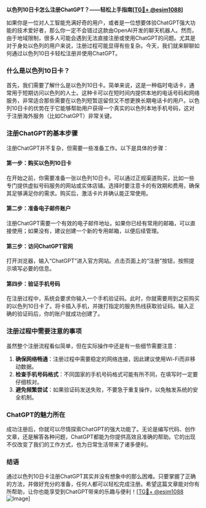 **以色列10日卡怎么注册ChatGPT？——轻松上手指南[[TG💪+ @esim1088](https://t.me/s/esim1088)]**

如果你是一位对人工智能充满好奇的用户，或者是一位想要体验ChatGPT强大功能的技术爱好者，那么你一定不会错过这款由OpenAI开发的聊天机器人。然而，由于地域限制，很多人可能会遇到无法直接注册或使用ChatGPT的问题。尤其是对于身处以色列的用户来说，注册过程可能显得有些复杂。今天，我们就来聊聊如何通过以色列10日卡轻松注册并使用ChatGPT。

### 什么是以色列10日卡？

首先，我们需要了解什么是以色列10日卡。简单来说，这是一种临时电话卡，通常用于短期访问以色列的人士。这种卡可以在短时间内提供本地的电话号码和网络服务，非常适合那些需要在以色列短暂逗留但又不想更换长期电话卡的用户。以色列10日卡的优势在于它能够帮助用户获得一个真实的以色列本地手机号码，这对于注册海外服务（比如ChatGPT）非常关键。

### 注册ChatGPT的基本步骤

注册ChatGPT并不复杂，但需要一些准备工作。以下是具体的步骤：

#### 第一步：购买以色列10日卡

在开始之前，你需要准备一张以色列10日卡。可以通过正规渠道购买，比如一些专门提供虚拟号码服务的网站或实体店铺。选择时要注意卡的有效期和费用，确保其足够满足你的需求。购买后，激活卡片并确认能正常使用。

#### 第二步：准备电子邮件账户

注册ChatGPT需要一个有效的电子邮件地址。如果你已经有常用的邮箱，可以直接使用；如果没有，建议创建一个新的专用邮箱，以便后续管理。

#### 第三步：访问ChatGPT官网

打开浏览器，输入“ChatGPT”进入官方网站。点击页面上的“注册”按钮，按照提示填写必要的信息。

#### 第四步：验证手机号码

在注册过程中，系统会要求你输入一个手机验证码。此时，你就需要用到之前购买的以色列10日卡了。将卡插入手机，并拨打指定的服务热线获取验证码。输入正确的验证码后，你的账户就成功创建了。

### 注册过程中需要注意的事项

虽然整个注册流程看似简单，但在实际操作中还是有一些细节需要注意：

1. **确保网络畅通**：注册过程中需要稳定的网络连接，因此建议使用Wi-Fi而非移动数据。
2. **检查手机号码格式**：不同国家的手机号码格式可能有所不同，在填写时一定要仔细核对。
3. **避免频繁尝试**：如果验证码发送失败，不要急于重复操作，以免触发系统的安全机制。

### ChatGPT的魅力所在

成功注册后，你就可以尽情探索ChatGPT的强大功能了。无论是编写代码、创作文章，还是解答各种问题，ChatGPT都能为你提供高效且准确的帮助。它的出现不仅改变了我们的工作方式，也为日常生活带来了诸多便利。

### 结语

通过以色列10日卡注册ChatGPT其实并没有想象中的那么困难。只要掌握了正确的方法，并做好充分的准备，任何人都可以轻松完成注册。希望这篇文章能对你有所帮助，让你也能享受到ChatGPT带来的乐趣与便利！[[TG💪+ @esim1088](https://t.me/s/esim1088) ![Image](https://i.postimg.cc/4NQfJmqS/Snipaste-2025-05-13-00-14-12.png)]
